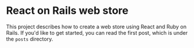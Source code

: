 # React on Rails web store

This project describes how to create a web store using React and Ruby on Rails. If you'd like to get started, you can read the first post, which is under the `posts` directory.
